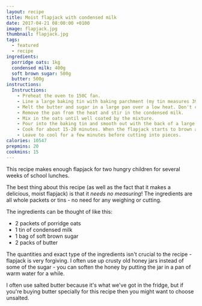 ```yaml
---
layout: recipe
title: Moist flapjack with condensed milk
date: 2017-04-21 08:00:00 +0100
image: flapjack.jpg
thumbnail: flapjack.jpg
tags:
  - featured
  - recipe
ingredients:
  porridge oats: 1kg
  condensed milk: 400g
  soft brown sugar: 500g
  butter: 500g
instructions:
  Instructions:
    - Preheat the oven to 150C fan.
    - Line a large baking tin with baking parchment (my tin measures 39cm x 26cm).
    - Melt the butter and sugar in a large pan over a low heat. Don't cook the butter, just warm it enough to melt it.
    - Remove the pan from the heat and stir in the condensed milk.
    - Mix in the oats until well coated by the mixture.
    - Pour into the baking tin and smooth out with the back of a large spoon.
    - Cook for about 15-20 minutes. When the flapjack starts to brown around the edges of the tin, take it out of the oven - it should still be relatively pale in the middle.
    - Leave to cool for a few minutes before cutting into pieces.
calories: 10547
prepmins: 20
cookmins: 15
---
```

This recipe makes enough flapjack for two hungry children for several weeks of school lunches.

The best thing about this recipe (as well as the fact that it makes a delicious, moist flapjack) is that it _needs no measuring_! The ingredients are all whole packets or tins - no need for any weighing or cutting.

The ingredients can be thought of like this:

* 2 packets of porridge oats
* 1 tin of condensed milk
* 1 bag of soft brown sugar
* 2 packs of butter

The quantities and exact type of the ingredients isn't crucial to the recipe - flapjack is very forgiving. I often use up crusty old honey jars instead of some of the sugar - you can soften the honey by putting the jar in a pan of warm water for a while.

I often use salted butter because it's what we've got in the fridge, but if you're buying butter specially for this recipe then you might want to choose unsalted.
